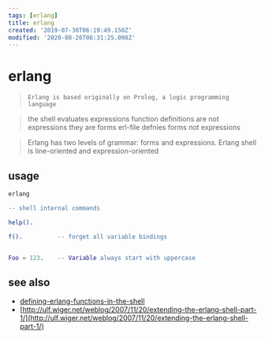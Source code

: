 ```yaml
---
tags: [erlang]
title: erlang
created: '2019-07-30T06:19:49.150Z'
modified: '2020-08-26T06:31:25.098Z'
---
```


# erlang

> `Erlang is based originally on Prolog, a logic programming language`

> the shell evaluates expressions
> function definitions are not expressions they are forms
> erl-file defnies forms not expressions

> Erlang has two levels of grammar: forms and expressions.
> Erlang shell is line-oriented and expression-oriented

## usage
```sh
erlang
```
```erlang
-- shell internal commands

help().

f().          -- forget all variable bindings


Foo = 123.    -- Variable always start with uppercase
```

## see also
- [defining-erlang-functions-in-the-shell](https://stackoverflow.com/questions/2065990/defining-erlang-functions-in-the-shell)
- [http://ulf.wiger.net/weblog/2007/11/20/extending-the-erlang-shell-part-1/](http://ulf.wiger.net/weblog/2007/11/20/extending-the-erlang-shell-part-1/)
